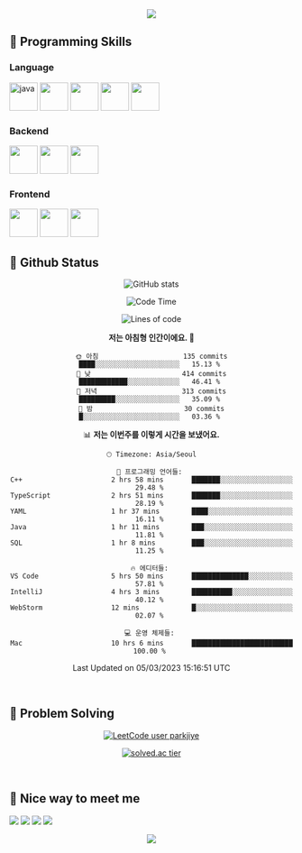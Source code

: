 <div align="center">
<img src="https://capsule-render.vercel.app/api?type=waving&color=timeGradient&height=140&section=header&animation=twinkling" /> 


<h2 align="left">🦾 Programming Skills</h3>

<h3 align="left">Language</h4>
<p align="left">
  <img src="https://cdn.jsdelivr.net/gh/devicons/devicon/icons/java/java-original.svg" alt="java" width="50" height="50"/>
  <img src="https://cdn.jsdelivr.net/gh/devicons/devicon/icons/javascript/javascript-original.svg" width="50" height="50"/>
  <img src="https://cdn.jsdelivr.net/gh/devicons/devicon/icons/cplusplus/cplusplus-original.svg" width="50" height="50"/>
  <img src="https://cdn.jsdelivr.net/gh/devicons/devicon/icons/c/c-original.svg" width="50" height="50"/>
  <img src="https://cdn.jsdelivr.net/gh/devicons/devicon/icons/python/python-original.svg" width="50" height="50"/>
                  
  <!--<img src="https://img.shields.io/badge/Java-FF7800?style=for-the-badge&logo=Java&logoColor=FFFFFF"/>
  <img src="https://img.shields.io/badge/JavaScript-F7DF1E?style=for-the-badge&logo=JavaScript&logoColor=FFFFFF"/>
  <img src="https://img.shields.io/badge/C++-00599C?style=for-the-badge&logo=c%2B%2B&logoColor=FFFFFF"/>
  <img src="https://img.shields.io/badge/C-A8B9CC?style=for-the-badge&logo=C&logoColor=FFFFFF"/>
  <img src="https://img.shields.io/badge/Python-3776AB?style=for-the-badge&logo=Python&logoColor=FFFFFF"/>-->
</p>

<h3 align="left">Backend</h4>
<p align="left">
  <img src="https://cdn.jsdelivr.net/gh/devicons/devicon/icons/spring/spring-original.svg" width="50" height="50"/>
  <img src="https://cdn.jsdelivr.net/gh/devicons/devicon/icons/flask/flask-original-wordmark.svg" width"50" height="50"/>
  <img src="https://cdn.jsdelivr.net/gh/devicons/devicon/icons/nodejs/nodejs-plain-wordmark.svg" width="50" height="50"/>
          
  <!--<img src="https://img.shields.io/badge/Spring-6DB33F?style=for-the-badge&logo=Spring&logoColor=FFFFFF"/>
  <img src="https://img.shields.io/badge/Spring Boot-6DB33F?style=for-the-badge&logo=Spring Boot&logoColor=FFFFFF"/>
  <img src="https://img.shields.io/badge/Flask-000000?style=for-the-badge&logo=Flask&logoColor=FFFFFF"/>
  <img src="https://img.shields.io/badge/Strapi-2F2E8B?style=for-the-badge&logo=Strapi&logoColor=FFFFFF"/>-->
</p>

<h3 align="left">Frontend</h4>
<p align="left">
  <img src="https://cdn.jsdelivr.net/gh/devicons/devicon/icons/android/android-original.svg" width="50" height="50"/>
  <img src="https://cdn.jsdelivr.net/gh/devicons/devicon/icons/react/react-original.svg" width="50" height="50"/>
  <img src="https://cdn.jsdelivr.net/gh/devicons/devicon/icons/vuejs/vuejs-original-wordmark.svg" width="50" height="50"/>
          
          
  <!--<img src="https://img.shields.io/badge/Android-3DDC84?style=for-the-badge&logo=Android&logoColor=FFFFFF"/>
  <img src="https://img.shields.io/badge/Expo-000020?style=for-the-badge&logo=Expo&logoColor=FFFFFF"/>
  <img src="https://img.shields.io/badge/React-61DAFB?style=for-the-badge&logo=React&logoColor=FFFFFF"/> -->
</p>
    
<h2 align="left">🙉 Github Status</h3>
  

<div align="left" style="text-align:center">
  
  ![GitHub stats](https://github-readme-stats.vercel.app/api?username=parkjiye&hide=contribs,issues&count_private=true)
</div>
<div align="left" style="text-align:center">
  
  <!--![lunapark's wakatime stats](https://github-readme-stats.vercel.app/api/wakatime?username=lunapark)-->
  <!--START_SECTION:waka-->
![Code Time](http://img.shields.io/badge/Code%20Time-183%20hrs%2056%20mins-blue)

![Lines of code](https://img.shields.io/badge/%EC%A0%80%EB%8A%94%20%EC%97%AC%ED%83%9C%EA%B9%8C%EC%A7%80%20-601.5%20thousand%20%EC%A4%84%EC%9D%98%20%EC%BD%94%EB%93%9C%EB%A5%BC%20%EC%9E%91%EC%84%B1%ED%96%88%EC%96%B4%EC%9A%94.-blue)

**저는 아침형 인간이에요. 🐤** 

```text
🌞 아침                     135 commits         ████░░░░░░░░░░░░░░░░░░░░░   15.13 % 
🌆 낮　                     414 commits         ████████████░░░░░░░░░░░░░   46.41 % 
🌃 저녁                     313 commits         █████████░░░░░░░░░░░░░░░░   35.09 % 
🌙 밤　                     30 commits          █░░░░░░░░░░░░░░░░░░░░░░░░   03.36 % 
```


📊 **저는 이번주를 이렇게 시간을 보냈어요.** 

```text
🕑︎ Timezone: Asia/Seoul

💬 프로그래밍 언어들: 
C++                      2 hrs 58 mins       ███████░░░░░░░░░░░░░░░░░░   29.48 % 
TypeScript               2 hrs 51 mins       ███████░░░░░░░░░░░░░░░░░░   28.19 % 
YAML                     1 hr 37 mins        ████░░░░░░░░░░░░░░░░░░░░░   16.11 % 
Java                     1 hr 11 mins        ███░░░░░░░░░░░░░░░░░░░░░░   11.81 % 
SQL                      1 hr 8 mins         ███░░░░░░░░░░░░░░░░░░░░░░   11.25 % 

🔥 에디터들: 
VS Code                  5 hrs 50 mins       ██████████████░░░░░░░░░░░   57.81 % 
IntelliJ                 4 hrs 3 mins        ██████████░░░░░░░░░░░░░░░   40.12 % 
WebStorm                 12 mins             █░░░░░░░░░░░░░░░░░░░░░░░░   02.07 % 

💻 운영 체제들: 
Mac                      10 hrs 6 mins       █████████████████████████   100.00 % 
```


 Last Updated on 05/03/2023 15:16:51 UTC
<!--END_SECTION:waka-->
  </div>

<br>

<h2 align="left">🙈 Problem Solving</h3>
<div align="left" style="text-align:center">
  
[![LeetCode user parkjiye](https://img.shields.io/badge/dynamic/json?style=for-the-badge&labelColor=black&color=%23ffa116&label=Solved&query=solvedOverTotal&url=https%3A%2F%2Fleetcode-badge.vercel.app%2Fapi%2Fusers%2Fparkjiye&logo=leetcode&logoColor=yellow)](https://leetcode.com/parkjiye/)
  </div>
  <div align="left" style="text-align:center">
  
[![solved.ac tier](http://mazassumnida.wtf/api/v2/generate_badge?boj=luna7182)](https://solved.ac/luna7182)

</div>

<br>

<h2 align="left">👻 Nice way to meet me</h3>
<p align="left">
<a href="https://parkjiye.github.io/" target="_blank"><img src="https://img.shields.io/badge/parkjiye.github.io-222222?style=for-the-badge&logo=Github Pages&logoColor=FFFFFF"/></a>
<a href="https://www.instagram.com/lunapark_0.0/" target="_blank"><img src="https://img.shields.io/badge/lunapark_0.0-E4405F?style=for-the-badge&logo=Instagram&logoColor=FFFFFF"/></a>
<a href="https://blog.naver.com/parkji3618" target="_blank"><img src="https://img.shields.io/badge/parkji3618-03C75A?style=for-the-badge&logo=Naver&logoColor=FFFFFF"/></a>
<a href="https://velog.io/@luna7182" target="_blank"><img src="https://img.shields.io/badge/luanpark.log-20C997?style=for-the-badge&logo=Velog&logoColor=FFFFFF"/></a>
</p>

<!--<div align="center" style="text-align:center">
  
  [![Hits](https://hits.seeyoufarm.com/api/count/incr/badge.svg?url=https%3A%2F%2Fgithub.com%2Fparkjiye%2Fhit-counter&count_bg=%23B2CAE9&title_bg=%23555555&icon=&icon_color=%23E7E7E7&title=hits&edge_flat=false)](https://hits.seeyoufarm.com)
</div>-->

<!--<h3 align="center">🔭 Experience</h3>
<p align="center">1. Undergraduate research student - Hippo T&C(2021.05~2022.02)</p>
<p align="center">2. Web Development Team - Voluntain(2021.06 ~)</p>-->
<img src="https://capsule-render.vercel.app/api?type=waving&color=timeGradient&height=120&section=footer" />
</div>
